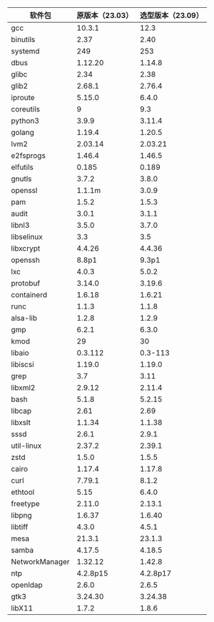 | 软件包            | 原版本（23.03） | 选型版本（23.09）|
|----------------|----------|----------|
| gcc            | 10.3.1   | 12.3     |
| binutils       | 2.37     | 2.40     |
| systemd        | 249      | 253      |
| dbus           | 1.12.20  | 1.14.8   |
| glibc          | 2.34     | 2.38     |
| glib2          | 2.68.1   | 2.76.4   |
| iproute        | 5.15.0   | 6.4.0    |
| coreutils      | 9        | 9.3      |
| python3        | 3.9.9    | 3.11.4   |
| golang         | 1.19.4   | 1.20.5   |
| lvm2           | 2.03.14  | 2.03.21  |
| e2fsprogs      | 1.46.4   | 1.46.5   |
| elfutils       | 0.185    | 0.189    |
| gnutls         | 3.7.2    | 3.8.0    |
| openssl        | 1.1.1m   | 3.0.9    |
| pam            | 1.5.2    | 1.5.3    |
| audit          | 3.0.1    | 3.1.1    |
| libnl3         | 3.5.0    | 3.7.0    |
| libselinux     | 3.3      | 3.5      |
| libxcrypt      | 4.4.26   | 4.4.36   |
| openssh        | 8.8p1    | 9.3p1    |
| lxc            | 4.0.3    | 5.0.2    |
| protobuf       | 3.14.0   | 3.19.6   |
| containerd     | 1.6.18   | 1.6.21   |
| runc           | 1.1.3    | 1.1.8    |
| alsa-lib       | 1.2.8    | 1.2.9    |
| gmp            | 6.2.1    | 6.3.0    |
| kmod           | 29       | 30       |
| libaio         | 0.3.112  | 0.3-113  |
| libiscsi       | 1.19.0   | 1.19.0   |
| grep           | 3.7      | 3.11     |
| libxml2        | 2.9.12   | 2.11.4   |
| bash           | 5.1.8    | 5.2.15   |
| libcap         | 2.61     | 2.69     |
| libxslt        | 1.1.34   | 1.1.38   |
| sssd           | 2.6.1    | 2.9.1    |
| util-linux     | 2.37.2   | 2.39.1   |
| zstd           | 1.5.0    | 1.5.5    |
| cairo          | 1.17.4   | 1.17.8   |
| curl           | 7.79.1   | 8.1.2    |
| ethtool        | 5.15     | 6.4.0    |
| freetype       | 2.11.0   | 2.13.1   |
| libpng         | 1.6.37   | 1.6.40   |
| libtiff        | 4.3.0    | 4.5.1    |
| mesa           | 21.3.1   | 23.1.3   |
| samba          | 4.17.5   | 4.18.5   |
| NetworkManager | 1.32.12  | 1.42.8   |
| ntp            | 4.2.8p15 | 4.2.8p17 |
| openldap       | 2.6.0    | 2.6.5    |
| gtk3           | 3.24.30  | 3.24.38  |
| libX11         | 1.7.2    | 1.8.6    |

